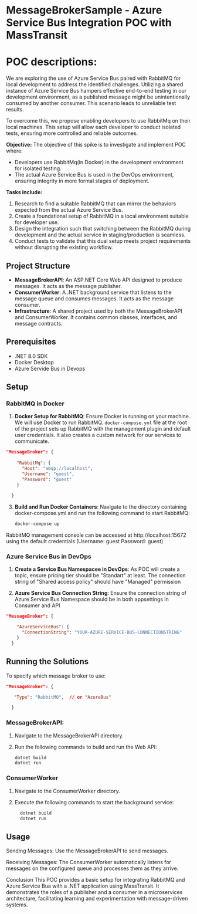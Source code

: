 # MessageBrokerSample - Azure Service Bus Integration POC with MassTransit
# POC descriptions:

We are exploring the use of Azure Service Bus paired with RabbitMQ for local development to address the identified challenges. Utilizing a shared instance of Azure Service Bus hampers effective end-to-end testing in our development environment, as a published message might be unintentionally consumed by another consumer. This scenario leads to unreliable test results.

To overcome this, we propose enabling developers to use RabbitMq on their local machines. This setup will allow each developer to conduct isolated tests, ensuring more controlled and reliable outcomes.

**Objective:**
The objective of this spike is to investigate and implement POC where:
- Developers use RabbitMq(in Docker) in the development environment for isolated testing.
- The actual Azure Service Bus is used in the DevOps environment, ensuring integrity in more formal stages of deployment.

**Tasks include:**
1. Research to find a suitable RabbitMQ that can mirror the behaviors expected from the actual Azure Service Bus.
2. Create a foundational setup of RabbitMQ in a local environment suitable for developer use.
3. Design the integration such that switching between the RabbitMQ during development and the actual service in staging/production is seamless.
4. Conduct tests to validate that this dual setup meets project requirements without disrupting the existing workflow.

## Project Structure

- **MessageBrokerAPI**: An ASP.NET Core Web API designed to produce messages. It acts as the message publisher.
- **ConsumerWorker**: A .NET background service that listens to the message queue and consumes messages. It acts as the message consumer.
- **Infrastructure**: A shared project used by both the MessageBrokerAPI and ConsumerWorker. It contains common classes, interfaces, and message contracts.

## Prerequisites

- .NET 8.0 SDK
- Docker Desktop
- Azure Servide Bus in Devops


## Setup

### RabbitMQ in Docker

1. **Docker Setup for RabbitMQ**:
   Ensure Docker is running on your machine. We will use Docker to run RabbitMQ. `docker-compose.yml` file at the root of the project sets up RabbitMQ with the management plugin and default user credentials. It also creates a custom network for our services to communicate.

```json
"MessageBroker": {
   
    "RabbitMq": {
      "Host": "amqp://localhost",
      "Username": "guest",
      "Password": "guest"
    }
   
  }
```

3. **Build and Run Docker Containers**: Navigate to the directory containing docker-compose.yml and run the following command to start RabbitMQ:
   ```bash
   docker-compose up
  RabbitMQ management console can be accessed at http://localhost:15672 using the default credentials (Username: guest Password: guest)


### Azure Service Bus in DevOps

1. **Create a Service Bus Namespacee in DevOps**:
   As POC will create a topic, ensure pricing tier should be "Standart" at least. The connection string of "Shared access policy" should have "Managed" permission

2. **Azure Service Bus Connection String**: Ensure the connection string of Azure Service Bus Namespace should be in both appsettings in Consumer and API

```json
"MessageBroker": {

    "AzureServiceBus": {
      "ConnectionString": "YOUR-AZURE-SERVICE-BUS-CONNECTIONSTRING"
    }
  }
```

## Running the Solutions  

To specify which message broker to use: 

```json
"MessageBroker": {

   "Type": "RabbitMQ",  // or "AzureBus"

  }
```

### MessageBrokerAPI:

1.  Navigate to the MessageBrokerAPI directory.

   2.  Run the following commands to build and run the Web API:
   
         ```bash
         dotnet build
         dotnet run
         ```

### ConsumerWorker
 
1.  Navigate to the ConsumerWorker directory.

2.  Execute the following commands to start the background service:
   
    ```bash
      dotnet build
      dotnet run
      ```

## Usage
Sending Messages: Use the MessageBrokerAPI to send messages.

Receiving Messages: The ConsumerWorker automatically listens for messages on the configured queue and processes them as they arrive.

Conclusion
This POC provides a basic setup for integrating RabbitMQ and Azure Service Bua with a .NET application using MassTransit. It demonstrates the roles of a publisher and a consumer in a microservices architecture, facilitating learning and experimentation with message-driven systems.
